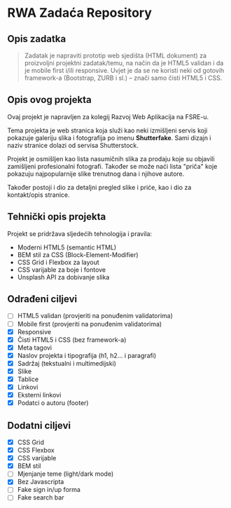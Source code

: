# RWA Zadaća Repository

## Opis zadatka

> Zadatak je napraviti prototip web sjedišta (HTML dokument) za proizvoljni projektni zadatak/temu, na način da je HTML5 validan i da je mobile first i/ili responsive. Uvjet je da se ne koristi neki od gotovih framework-a (Bootstrap, ZURB i sl.) – znači samo čisti HTML5 i CSS.

## Opis ovog projekta

Ovaj projekt je napravljen za kolegij Razvoj Web Aplikacija na FSRE-u.

Tema projekta je web stranica koja služi kao neki izmišljeni servis koji pokazuje galeriju slika i fotografija po imenu **Shutterfake**. Sami dizajn i naziv stranice dolazi od servisa Shutterstock.

Projekt je osmišljen kao lista nasumičnih slika za prodaju koje su objavili zamišljeni profesionalni fotografi. Također se može naći lista "priča" koje pokazuju najpopularnije slike trenutnog dana i njihove autore.

Također postoji i dio za detaljni pregled slike i priće, kao i dio za kontakt/opis stranice.

## Tehnički opis projekta

Projekt se pridržava sljedećih tehnologija i pravila:

- Moderni HTML5 (semantic HTML)
- BEM stil za CSS (Block-Element-Modifier)
- CSS Grid i Flexbox za layout
- CSS varijable za boje i fontove
- Unsplash API za dobivanje slika

## Odrađeni ciljevi

- [ ] HTML5 validan (provjeriti na ponuđenim validatorima)
- [ ] Mobile first (provjeriti na ponuđenim validatorima)
- [x] Responsive
- [x] Čisti HTML5 i CSS (bez framework-a)
- [x] Meta tagovi
- [x] Naslov projekta i tipografija (h1, h2... i paragrafi)
- [x] Sadržaj (tekstualni i multimedijski)
- [x] Slike
- [x] Tablice
- [x] Linkovi
- [x] Eksterni linkovi
- [x] Podatci o autoru (footer)

## Dodatni ciljevi

- [x] CSS Grid
- [x] CSS Flexbox
- [x] CSS varijable
- [x] BEM stil
- [ ] Mjenjanje teme (light/dark mode)
- [x] Bez Javascripta
- [ ] Fake sign in/up forma
- [ ] Fake search bar
